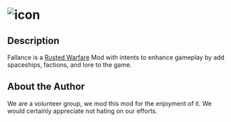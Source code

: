 # ![icon](https://cdn.discordapp.com/attachments/692094330550091805/777911260527329280/logo2_-_github.png)
## Description
Fallance is a [Rusted Warfare](https://store.steampowered.com/app/647960/Rusted_Warfare__RTS/) Mod with intents to
enhance gameplay by add spaceships, factions, and lore to the game.
## About the Author
We are a volunteer group, we mod this mod for the enjoyment of it. We would certainly appreciate not hating on our efforts.
